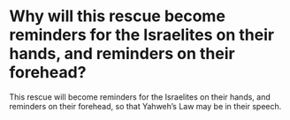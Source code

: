 # Why will this rescue become reminders for the Israelites on their hands, and reminders on their forehead?

This rescue will become reminders for the Israelites on their hands, and reminders on their forehead, so that Yahweh’s Law may be in their speech.
